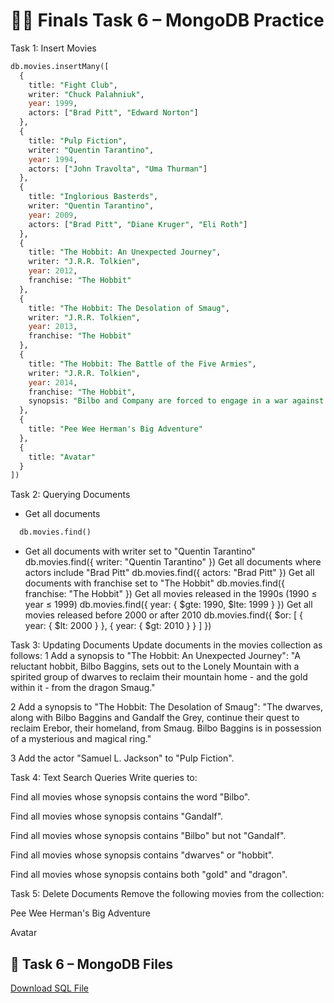 # 👨‍💻 Finals Task 6 – MongoDB Practice

Task 1: Insert Movies

```sql
db.movies.insertMany([
  {
    title: "Fight Club",
    writer: "Chuck Palahniuk",
    year: 1999,
    actors: ["Brad Pitt", "Edward Norton"]
  },
  {
    title: "Pulp Fiction",
    writer: "Quentin Tarantino",
    year: 1994,
    actors: ["John Travolta", "Uma Thurman"]
  },
  {
    title: "Inglorious Basterds",
    writer: "Quentin Tarantino",
    year: 2009,
    actors: ["Brad Pitt", "Diane Kruger", "Eli Roth"]
  },
  {
    title: "The Hobbit: An Unexpected Journey",
    writer: "J.R.R. Tolkien",
    year: 2012,
    franchise: "The Hobbit"
  },
  {
    title: "The Hobbit: The Desolation of Smaug",
    writer: "J.R.R. Tolkien",
    year: 2013,
    franchise: "The Hobbit"
  },
  {
    title: "The Hobbit: The Battle of the Five Armies",
    writer: "J.R.R. Tolkien",
    year: 2014,
    franchise: "The Hobbit",
    synopsis: "Bilbo and Company are forced to engage in a war against an array of combatants and keep the Lonely Mountain from falling into the hands of a rising darkness."
  },
  {
    title: "Pee Wee Herman's Big Adventure"
  },
  {
    title: "Avatar"
  }
])
```

Task 2: Querying Documents

- Get all documents
```sql
  db.movies.find()
```
- Get all documents with writer set to "Quentin Tarantino"
db.movies.find({ writer: "Quentin Tarantino" })
Get all documents where actors include "Brad Pitt"
db.movies.find({ actors: "Brad Pitt" })
Get all documents with franchise set to "The Hobbit"
  db.movies.find({ franchise: "The Hobbit" })
Get all movies released in the 1990s (1990 ≤ year ≤ 1999)
db.movies.find({ year: { $gte: 1990, $lte: 1999 } })
Get all movies released before 2000 or after 2010
db.movies.find({ $or: [ { year: { $lt: 2000 } }, { year: { $gt: 2010 } } ] })

Task 3: Updating Documents
Update documents in the movies collection as follows:
1 Add a synopsis to "The Hobbit: An Unexpected Journey":
"A reluctant hobbit, Bilbo Baggins, sets out to the Lonely Mountain with a spirited group of dwarves to reclaim their mountain home - and the gold within it - from the dragon Smaug."

2 Add a synopsis to "The Hobbit: The Desolation of Smaug":
"The dwarves, along with Bilbo Baggins and Gandalf the Grey, continue their quest to reclaim Erebor, their homeland, from Smaug. Bilbo Baggins is in possession of a mysterious and magical ring."

3 Add the actor "Samuel L. Jackson" to "Pulp Fiction".

Task 4: Text Search Queries
Write queries to:

Find all movies whose synopsis contains the word "Bilbo".

Find all movies whose synopsis contains "Gandalf".

Find all movies whose synopsis contains "Bilbo" but not "Gandalf".

Find all movies whose synopsis contains "dwarves" or "hobbit".

Find all movies whose synopsis contains both "gold" and "dragon".

Task 5: Delete Documents
Remove the following movies from the collection:

Pee Wee Herman's Big Adventure

Avatar

## 📄 Task 6 – MongoDB Files

[Download SQL File](https://github.com/NaythanIsME/EDM-Portfolio/blob/main/Finals%20Task%205/Files/ft5.sql)
